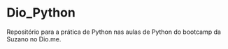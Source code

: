 # Dio_Python
Repositório para a prática de Python nas aulas de Python do bootcamp da Suzano no Dio.me.

